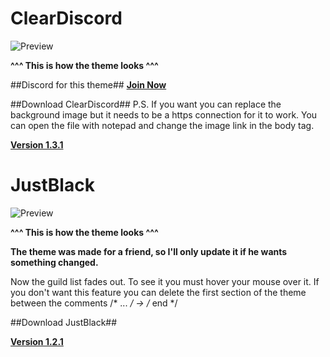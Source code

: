 # ClearDiscord

![Preview](https://i.gyazo.com/93d9b1362c33e5642f9f91c7cab9c80a.jpg)

**^^^ This is how the theme looks ^^^**

##Discord for this theme##
**[Join Now](https://discord.gg/0yE9HoBlpr8dRdhe)**

##Download ClearDiscord##
P.S. If you want you can replace the background image but it needs to be a https connection for it to work.
You can open the file with notepad and change the image link in the body tag.

[**Version 1.3.1**](https://betterdiscord.net/ghdl?id=69)

# JustBlack

![Preview](https://i.gyazo.com/c072e77683b7fd3fb866cfcf11e462cf.png)

**^^^ This is how the theme looks ^^^**

**The theme was made for a friend, so I'll only update it if he wants something changed.**

Now the guild list fades out. To see it you must hover your mouse over it.
If you don't want this feature you can delete the first section of the theme between the comments /* ... */ -> /* end */

##Download JustBlack##

[**Version 1.2.1**](https://betterdiscord.net/ghdl?id=493)

